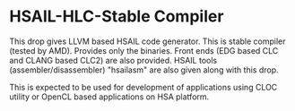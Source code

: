HSAIL-HLC-Stable Compiler
==========================

This drop gives LLVM based HSAIL code generator. This is stable compiler (tested by AMD).
Provides only the binaries. Front ends (EDG based CLC and CLANG based CLC2) are also provided.
HSAIL tools (assembler/disassembler) "hsailasm" are also given along with this drop.

This is expected to be used for development of applications using CLOC utility or 
OpenCL based applications on HSA platform. 
